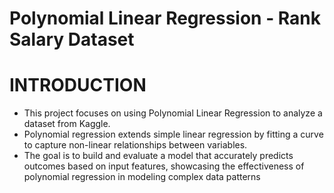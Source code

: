# Polynomial Linear Regression - Rank Salary Dataset

# INTRODUCTION
- This project focuses on using Polynomial Linear Regression to analyze a dataset from Kaggle.
- Polynomial regression extends simple linear regression by fitting a curve to capture non-linear relationships between variables.
- The goal is to build and evaluate a model that accurately predicts outcomes based on input features, showcasing the effectiveness of polynomial regression in modeling complex data patterns
